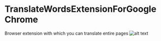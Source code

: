 # TranslateWordsExtensionForGoogleChrome
Browser extension with which you can translate entire pages
![alt text](расширение.png "Описание будет тут")
